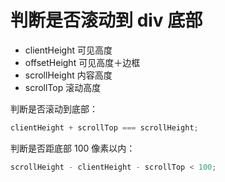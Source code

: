 # 判断是否滚动到 div 底部

-   clientHeight 可见高度
-   offsetHeight 可见高度＋边框
-   scrollHeight 内容高度
-   scrollTop 滚动高度

判断是否滚动到底部：

```javascript
clientHeight + scrollTop === scrollHeight;
```

判断是否距底部 100 像素以内：

```javascript
scrollHeight - clientHeight - scrollTop < 100;
```
